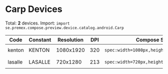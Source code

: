 # Carp Devices

Total: **2** devices. Import: `import se.premex.compose.preview.device.catalog.android.Carp`

| Code | Constant | Resolution | DPI | Compose Spec | Preview Usage |
|------|----------|------------|-----|-------------|---------------|
| kenton | KENTON | 1080x1920 | 320 | `spec:width=1080px,height=1920px,dpi=320` | `@Preview(device = Carp.KENTON)` |
| lasalle | LASALLE | 720x1280 | 213 | `spec:width=720px,height=1280px,dpi=213` | `@Preview(device = Carp.LASALLE)` |

<!-- Generated automatically. Do not edit manually. -->
